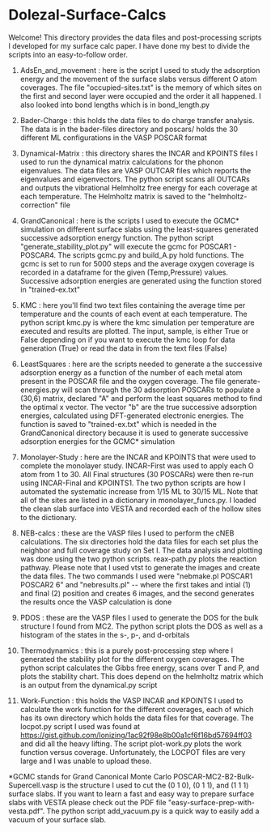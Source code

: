 # Dolezal-Surface-Calcs

Welcome! This directory provides the data files and post-processing scripts I developed for my surface calc paper. I have done my best to divide the scripts into an easy-to-follow
order.

1. AdsEn_and_movement : here is the script I used to study the adsorption energy and the movement of the surface slabs versus different O atom coverages. The file "occupied-sites.txt" is the memory of which sites on the first and second layer were occupied and the order it all happened. I also looked into bond lengths which is in bond_length.py

2. Bader-Charge : this holds the data files to do charge transfer analysis. The data is in the bader-files directory and poscars/ holds the 30 different ML configurations in the VASP POSCAR format

3. Dynamical-Matrix : this directory shares the INCAR and KPOINTS files I used to run the dynamical matrix calculations for the phonon eigenvalues. The data files are VASP OUTCAR files which reports the eigenvalues and eigenvectors. The python script scans all OUTCARs and outputs the vibrational Helmholtz free energy for each coverage at each temperature. The Helmholtz matrix is saved to the "helmholtz-correction" file

4. GrandCanonical : here is the scripts I used to execute the GCMC* simulation on different surface slabs using the least-squares generated successive adsorption energy function. The python script "generate_stability_plot.py" will execute the gcmc for POSCAR1 - POSCAR4. The scripts gcmc.py and build_A.py hold functions. The gcmc is set to run for 5000 steps and the average oxygen coverage is recorded in a dataframe for the given (Temp,Pressure) values. Successive adsorption energies are generated using the function stored in "trained-ex.txt"

5. KMC : here you'll find two text files containing the average time per temperature and the counts of each event at each temperature. The python script kmc.py is where the kmc simulation per temperature are executed and results are plotted. The input, sample, is either True or False depending on if you want to execute the kmc loop for data generation (True) or read the data in from the text files (False)

6. LeastSquares : here are the scripts needed to generate a the successive adsorption energy as a function of the number of each metal atom present in the POSCAR file and the oxygen coverage. The file generate-energies.py will scan through the 30 adsorption POSCARs to populate a (30,6) matrix, declared "A" and perform the least squares method to find the optimal x vector. The vector "b" are the true successive adsorption energies, calculated using DFT-generated electronic energies. The function is saved to "trained-ex.txt" which is needed in the GrandCanonical directory because it is used to generate successive adsorption energies for the GCMC* simulation

6. Monolayer-Study : here are the INCAR and KPOINTS that were used to complete the monolayer study. INCAR-First was used to apply each O atom from 1 to 30. All Final structures (30 POSCARs) were then re-run using INCAR-Final and KPOINTS1. The two python scripts are how I automated the systematic increase from 1/15 ML to 30/15 ML. Note that all of the sites are listed in a dictionary in monolayer_funcs.py. I loaded the clean slab surface into VESTA and recorded each of the hollow sites to the dictionary.

7. NEB-calcs : these are the VASP files I used to perform the cNEB calculations. The six directories hold the data files for each set plus the neighbor and full coverage study on Set I. The data analysis and plotting was done using the two python scripts. reax-path.py plots the reaction pathway. Please note that I used vtst to generate the images and create the data files. The two commands I used were "nebmake.pl POSCAR1 POSCAR2 6" and "nebresults.pl" -- where the first takes and intial (1) and final (2) position and creates 6 images, and the second generates the results once the VASP calculation is done

8. PDOS : these are the VASP files I used to generate the DOS for the bulk structure I found from MC2. The python script plots the DOS as well as a histogram of the states in the s-, p-, and d-orbitals
          
9. Thermodynamics : this is a purely post-processing step where I generated the stability plot for the different oxygen coverages. The python script calculates the Gibbs free energy, scans over T and P, and plots the stability chart. This does depend on the helmholtz matrix which is an output from the dynamical.py script

10. Work-Function : this holds the VASP INCAR and KPOINTS I used to calculate the work function for the different coverages, each of which has its own directory which holds the data files for that coverage. The locpot.py script I used was found at https://gist.github.com/Ionizing/1ac92f98e8b00a1cf6f16bd57694ff03 and did all the heavy lifting. The script plot-work.py plots the work function versus coverage. Unfortunately, the LOCPOT files are very large and I was unable to upload these.

*GCMC stands for Grand Canonical Monte Carlo
POSCAR-MC2-B2-Bulk-Supercell.vasp is the structure I used to cut the (0 1 0), (0 1 1), and (1 1 1) surface slabs. If you want to learn a fast and easy way to prepare surface slabs with VESTA please check out the PDF file "easy-surface-prep-with-vesta.pdf". The python script add_vacuum.py is a quick way to easily add a vacuum of your surface slab.
